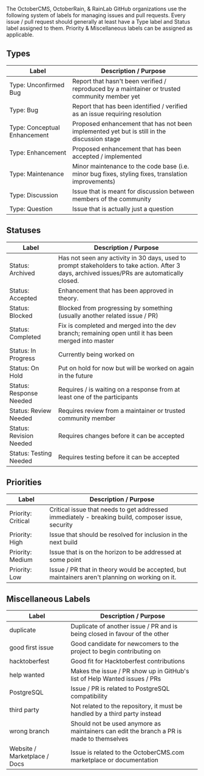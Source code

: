 The OctoberCMS, OctoberRain, & RainLab GitHub organizations use the following system of labels for managing issues and pull requests. Every issue  / pull request should generally at least have a Type label and Status label assigned to them. Priority & Miscellaneous labels can be assigned as applicable.

## Types
| Label                        | Description / Purpose                                                                              |
|------------------------------|----------------------------------------------------------------------------------------------------|
| Type: Unconfirmed Bug        | Report that hasn't been verified / reproduced by a maintainer or trusted community member yet      |
| Type: Bug                    | Report that has been identified / verified as an issue requiring resolution                        |
| Type: Conceptual Enhancement | Proposed enhancement that has not been implemented yet but is still in the discussion stage        |
| Type: Enhancement            | Proposed enhancement that has been accepted / implemented                                          |
| Type: Maintenance            | Minor maintenance to the code base (i.e. minor bug fixes, styling fixes, translation improvements) |
| Type: Discussion             | Issue that is meant for discussion between members of the community                                |
| Type: Question               | Issue that is actually just a question                                                             |


## Statuses
| Label                        | Description / Purpose                                                                                |
|------------------------------|------------------------------------------------------------------------------------------------------|
| Status: Archived             | Has not seen any activity in 30 days, used to prompt stakeholders to take action. After 3 days, archived issues/PRs are automatically closed. |
| Status: Accepted             | Enhancement that has been approved in theory.                                                        |
| Status: Blocked              | Blocked from progressing by something (usually another related issue / PR)                           |
| Status: Completed            | Fix is completed and merged into the dev branch; remaining open until it has been merged into master |
| Status: In Progress          | Currently being worked on                                                                            |
| Status: On Hold              | Put on hold for now but will be worked on again in the future                                        |
| Status: Response Needed      | Requires / is waiting on a response from at least one of the participants                            |
| Status: Review Needed        | Requires review from a maintainer or trusted community member                                        |
| Status: Revision Needed      | Requires changes before it can be accepted                                                           |
| Status: Testing Needed       | Requires testing before it can be accepted                                                           |


## Priorities
| Label                        | Description / Purpose                                                                             |
|------------------------------|---------------------------------------------------------------------------------------------------|
| Priority: Critical           | Critical issue that needs to get addressed immediately - breaking build, composer issue, security |
| Priority: High               | Issue that should be resolved for inclusion in the next build                                     |
| Priority: Medium             | Issue that is on the horizon to be addressed at some point                                        |
| Priority: Low                | Issue / PR that in theory would be accepted, but maintainers aren't planning on working on it.    |


## Miscellaneous Labels

| Label                        | Description / Purpose                                                                    |
|------------------------------|------------------------------------------------------------------------------------------|
| duplicate                    | Duplicate of another issue / PR and is being closed in favour of the other               |
| good first issue             | Good candidate for newcomers to the project to begin contributing on                     |
| hacktoberfest                | Good fit for Hacktoberfest contributions                                                 |
| help wanted                  | Makes the issue / PR show up in GitHub's list of Help Wanted issues / PRs                |
| PostgreSQL                   | Issue / PR is related to PostgreSQL compatibility                                        |
| third party                  | Not related to the repository, it must be handled by a third party instead               |
| wrong branch                 | Should not be used anymore as maintainers can edit the branch a PR is made to themselves |
| Website / Marketplace / Docs | Issue is related to the OctoberCMS.com marketplace or documentation                      |
